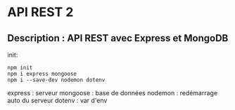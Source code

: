 # API REST 2

## Description : API REST avec Express et MongoDB

init:

```
npm init
npm i express mongoose
npm i --save-dev nodemon dotenv
```
express : serveur
mongoose : base de données
nodemon : redémarrage auto du serveur
dotenv : var d'env